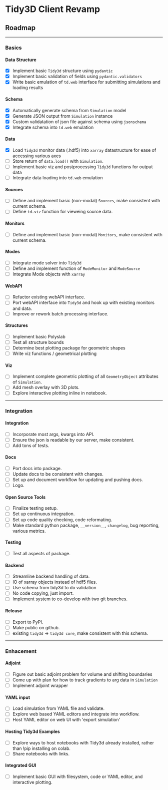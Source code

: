 # Tidy3D Client Revamp

## Roadmap

---

### Basics

#### Data Structure
- [x] Implement basic `Tidy3d` structure using `pydantic`
- [x] Implement basic validation of fields using `pydantic.validators`
- [x] Write basic emulation of `td.web` interface for submitting simulations and loading results

#### Schema
- [x] Automatically generate schema from `Simulation` model
- [x] Generate JSON output from `Simulation` instance
- [x] Custom validatation of json file against schema using `jsonschema`
- [x] Integrate schema into `td.web` emulation

#### Data
- [x] Load `Tidy3d` monitor data (.hdf5) into `xarray` datastructure for ease of accessing various axes
- [ ] Store return of `data.load()` with `Simulation`.
- [ ] Implement basic viz and postprocessing `Tidy3d` functions for output data
- [ ] Integrate data loading into `td.web` emulation

#### Sources
- [ ] Define and implement basic (non-modal) `Sources`, make consistent with current schema.
- [ ] Define `td.viz` function for vieweing source data.

#### Monitors
- [ ] Define and implement basic (non-modal) `Monitors`, make consistent with current schema.

#### Modes
- [ ] Integrate mode solver into `Tidy3d`
- [ ] Define and implement function of `ModeMonitor` and `ModeSource`
- [ ] Integrate Mode objects with `xarray`

#### WebAPI
- [ ] Refactor existing webAPI interface.
- [ ] Port webAPI interface into `Tidy3d` and hook up with existing monitors and data.
- [ ] Improve or rework batch processing interface.

#### Structures
- [ ] Implement basic Polyslab
- [ ] Test all structure bounds
- [ ] Determine best plotting package for geometric shapes
- [ ] Write viz functions / geometrical plotting

#### Viz
- [ ] Implement complete geometric plotting of all `GeometryObject` attributes of `Simulation`.
- [ ] Add mesh overlay with 3D plots.
- [ ] Explore interactive plotting inline in notebook.

---

### Integration

#### Integration
- [ ] Incorporate most args, kwargs into API.
- [ ] Ensure the json is readable by our server, make consistent.
- [ ] Add tons of tests.

#### Docs
- [ ] Port docs into package.
- [ ] Update docs to be consistent with changes.
- [ ] Set up and document workflow for updating and pushing docs.
- [ ] Logo.

#### Open Source Tools
- [ ] Finalize testing setup.
- [ ] Set up continuous integration.
- [ ] Set up code quality checking, code reformating.
- [ ] Make standard python package, `__version__`, `changelog`, bug reporting, various metrics.

#### Testing
- [ ] Test all aspects of package.

#### Backend
- [ ] Streamline backend handling of data.
- [ ] IO of xarray objects instead of hdf5 files.
- [ ] Use schema from tidy3d to do validation
- [ ] No code copying, just import.
- [ ] Implement system to co-develop with two git branches.

#### Release
- [ ] Export to PyPI.
- [ ] Make public on github.
- [ ] existing `tidy3d` -> `tidy3d core`, make consistent with this schema.

---

### Enhacement

#### Adjoint
- [ ] Figure out basic adjoint problem for volume and shifting boundaries
- [ ] Come up with plan for how to track gradients to arg data in `Simulation`
- [ ] Implement adjoint wrapper

#### YAML input
- [ ] Load simulation from YAML file and validate.
- [ ] Explore web based YAML editors and integrate into workflow.
- [ ] Host YAML editor on web UI with 'export simulation'

#### Hosting Tidy3d Examples
- [ ] Explore ways to host notebooks with Tidy3d already installed, rather than !pip installing on colab.
- [ ] Share notebooks with links.

#### Integrated GUI
- [ ] Implement basic GUI with filesystem, code or YAML editor, and interactive plotting.
